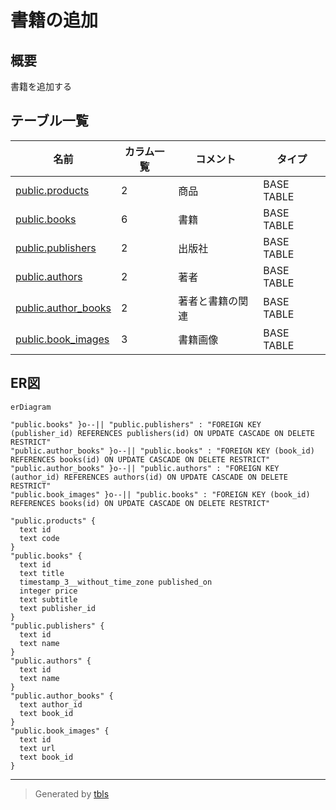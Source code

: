 # 書籍の追加

## 概要

書籍を追加する

## テーブル一覧

| 名前 | カラム一覧 | コメント | タイプ |
| ---- | ------- | ------- | ---- |
| [public.products](public.products.md) | 2 | 商品 | BASE TABLE |
| [public.books](public.books.md) | 6 | 書籍 | BASE TABLE |
| [public.publishers](public.publishers.md) | 2 | 出版社 | BASE TABLE |
| [public.authors](public.authors.md) | 2 | 著者 | BASE TABLE |
| [public.author_books](public.author_books.md) | 2 | 著者と書籍の関連 | BASE TABLE |
| [public.book_images](public.book_images.md) | 3 | 書籍画像 | BASE TABLE |

## ER図

```mermaid
erDiagram

"public.books" }o--|| "public.publishers" : "FOREIGN KEY (publisher_id) REFERENCES publishers(id) ON UPDATE CASCADE ON DELETE RESTRICT"
"public.author_books" }o--|| "public.books" : "FOREIGN KEY (book_id) REFERENCES books(id) ON UPDATE CASCADE ON DELETE RESTRICT"
"public.author_books" }o--|| "public.authors" : "FOREIGN KEY (author_id) REFERENCES authors(id) ON UPDATE CASCADE ON DELETE RESTRICT"
"public.book_images" }o--|| "public.books" : "FOREIGN KEY (book_id) REFERENCES books(id) ON UPDATE CASCADE ON DELETE RESTRICT"

"public.products" {
  text id
  text code
}
"public.books" {
  text id
  text title
  timestamp_3__without_time_zone published_on
  integer price
  text subtitle
  text publisher_id
}
"public.publishers" {
  text id
  text name
}
"public.authors" {
  text id
  text name
}
"public.author_books" {
  text author_id
  text book_id
}
"public.book_images" {
  text id
  text url
  text book_id
}
```

---

> Generated by [tbls](https://github.com/k1LoW/tbls)

